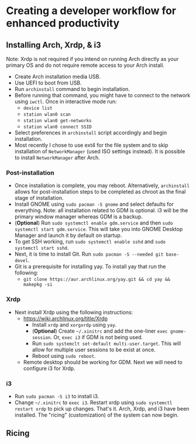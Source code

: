 # Creating a developer workflow for enhanced productivity
## Installing Arch, Xrdp, & i3
Note: Xrdp is not required if you intend on running Arch directly as your primary OS and do not require remote access to your Arch install.
- Create Arch installation media USB.
- Use UEFI to boot from USB.
- Run `archinstall` command to begin installation.
- Before running that command, you might have to connect to the network using `iwctl`. Once in interactive mode run:
  - `device list`
  - `station wlan0 scan`
  - `station wlan0 get-networks`
  - `station wlan0 connect SSID`
- Select preferences in `archinstall` script accordingly and begin installation.
- Most recently I chose to use ext4 for the file system and to skip installation of `NetworkManager` (used ISO settings instead). It is possible to install `NetworkManager` after Arch.
### Post-installation
- Once installation is complete, you may reboot. Alternatively, `archinstall` allows for post-installation steps to be completed as chroot as the final stage of installation.
- Install GNOME using `sudo pacman -S gnome` and select defaults for everything. Note: all installation related to GDM is optional. i3 will be the primary window manager whereas GDM is a backup.
- (**Optional**) Run `sudo systemctl enable gdm.service` and then `sudo systemctl start gdm.service`. This will take you into GNOME Desktop Manager and launch it by default on startup.
- To get SSH working, run `sudo systemctl enable sshd` and `sudo systemctl start sshd`.
- Next, it is time to install Git. Run `sudo pacman -S --needed git base-devel`.
- Git is a prerequisite for installing yay. To install yay that run the following:
  - `git clone https://aur.archlinux.org/yay.git && cd yay && makepkg -si`
### Xrdp
- Next install Xrdp using the following instructions:
  - https://wiki.archlinux.org/title/Xrdp
    - Install `xrdp` and `xorgxrdp` using `yay`.
    - (**Optional**) Create `~/.xinitrc` and add the one-liner `exec gnome-session`. Or, `exec i3` if GDM is not being used.
    - Run `sudo systemclt set-default multi-user.target`. This will allow for multiple user sessions to be exist at once.
    - Reboot using `sudo reboot`.
  - Remote desktop should be working for GDM. Next we will need to configure i3 for Xrdp.
### i3
- Run `sudo pacman -S i3` to install i3.
- Change `~/.xinitrc` to `exec i3`. Restart xrdp using `sudo systemctl restart xrdp` to pick up changes.
That's it. Arch, Xrdp, and i3 have been installed. The "ricing" (customization) of the system can now begin.
## Ricing
